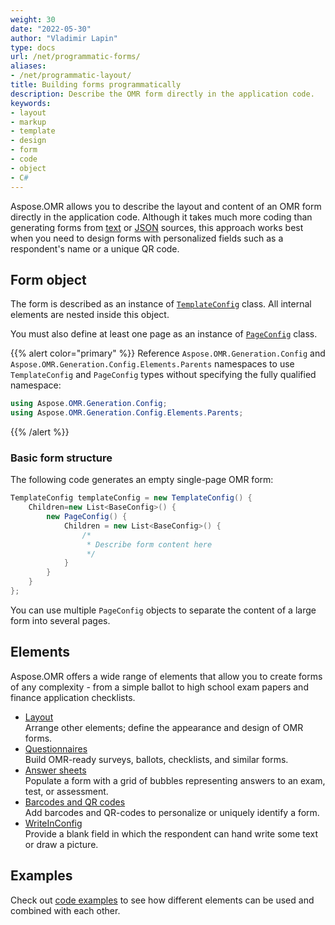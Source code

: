 ```yaml
---
weight: 30
date: "2022-05-30"
author: "Vladimir Lapin"
type: docs
url: /net/programmatic-forms/
aliases:
- /net/programmatic-layout/
title: Building forms programmatically
description: Describe the OMR form directly in the application code.
keywords:
- layout
- markup
- template
- design
- form
- code
- object
- C#
---
```


Aspose.OMR allows you to describe the layout and content of an OMR form directly in the application code. Although it takes much more coding than generating forms from [text](/omr/net/txt-markup/) or [JSON](/omr/net/programmatic-forms/) sources, this approach works best when you need to design forms with personalized fields such as a respondent's name or a unique QR code.

## Form object

The form is described as an instance of [`TemplateConfig`](https://reference.aspose.com/omr/net/aspose.omr.generation.config/templateconfig) class. All internal elements are nested inside this object.

You must also define at least one page as an instance of [`PageConfig`](https://reference.aspose.com/omr/net/aspose.omr.generation.config.elements.parents/pageconfig/) class.

{{% alert color="primary" %}} 
Reference `Aspose.OMR.Generation.Config` and `Aspose.OMR.Generation.Config.Elements.Parents` namespaces to use `TemplateConfig` and `PageConfig` types without specifying the fully qualified namespace:

```csharp
using Aspose.OMR.Generation.Config;
using Aspose.OMR.Generation.Config.Elements.Parents;
```
{{% /alert %}} 

### Basic form structure

The following code generates an empty single-page OMR form:

```csharp
TemplateConfig templateConfig = new TemplateConfig() {
	Children=new List<BaseConfig>() {
		new PageConfig() {
			Children = new List<BaseConfig>() {
				/*
				 * Describe form content here
				 */
			}
		}
	}
};
```

You can use multiple `PageConfig` objects to separate the content of a large form into several pages.

## Elements

Aspose.OMR offers a wide range of elements that allow you to create forms of any complexity - from a simple ballot to high school exam papers and finance application checklists.

- [Layout](/omr/net/programmatic-forms/elements-layout/)  
  Arrange other elements; define the appearance and design of OMR forms.
- [Questionnaires](/omr/net/programmatic-forms/elements-questionnaire/)  
  Build OMR-ready surveys, ballots, checklists, and similar forms.
- [Answer sheets](/omr/net/programmatic-forms/elements-bubble-matrix/)  
  Populate a form with a grid of bubbles representing answers to an exam, test, or assessment.
- [Barcodes and QR codes](/omr/net/programmatic-forms/elements-barcode/)  
  Add barcodes and QR-codes to personalize or uniquely identify a form.
- [WriteInConfig](/omr/net/programmatic-forms/writeinconfig/)  
  Provide a blank field in which the respondent can hand write some text or draw a picture.

## Examples

Check out [code examples](/omr/net/programmatic-forms/examples/) to see how different elements can be used and combined with each other.
